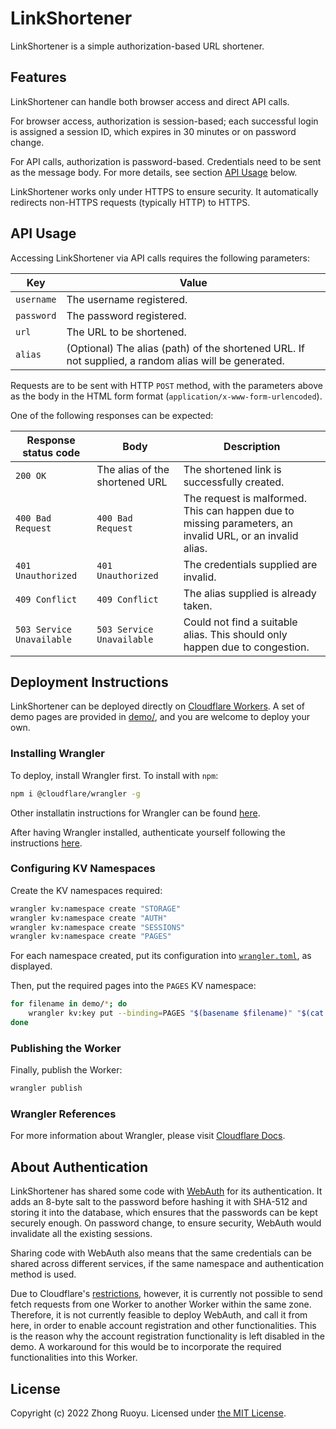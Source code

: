 # LinkShortener

LinkShortener is a simple authorization-based URL shortener.

## Features

LinkShortener can handle both browser access and direct API calls.

For browser access, authorization is session-based; each successful login is assigned a session ID, which expires in 30 minutes or on password change.

For API calls, authorization is password-based. Credentials need to be sent as the message body. For more details, see section [API Usage](#api-usage) below.

LinkShortener works only under HTTPS to ensure security. It automatically redirects non-HTTPS requests (typically HTTP) to HTTPS.

## API Usage

Accessing LinkShortener via API calls requires the following parameters:

| Key        | Value                                                                                                |
| ---------- | ---------------------------------------------------------------------------------------------------- |
| `username` | The username registered.                                                                             |
| `password` | The password registered.                                                                             |
| `url`      | The URL to be shortened.                                                                             |
| `alias`    | (Optional) The alias (path) of the shortened URL. If not supplied, a random alias will be generated. |

Requests are to be sent with HTTP `POST` method, with the parameters above as the body in the HTML form format (`application/x-www-form-urlencoded`).

One of the following responses can be expected:

| Response status code      | Body                           | Description                                                                                               |
| ------------------------- | ------------------------------ | --------------------------------------------------------------------------------------------------------- |
| `200 OK`                  | The alias of the shortened URL | The shortened link is successfully created.                                                               |
| `400 Bad Request`         | `400 Bad Request`              | The request is malformed. This can happen due to missing parameters, an invalid URL, or an invalid alias. |
| `401 Unauthorized`        | `401 Unauthorized`             | The credentials supplied are invalid.                                                                     |
| `409 Conflict`            | `409 Conflict`                 | The alias supplied is already taken.                                                                      |
| `503 Service Unavailable` | `503 Service Unavailable`      | Could not find a suitable alias. This should only happen due to congestion.                               |

## Deployment Instructions

LinkShortener can be deployed directly on [Cloudflare Workers](https://workers.cloudflare.com). A set of demo pages are provided in [demo/](demo/), and you are welcome to deploy your own.

### Installing Wrangler

To deploy, install Wrangler first. To install with `npm`:

```bash
npm i @cloudflare/wrangler -g
```

Other installatin instructions for Wrangler can be found [here](https://developers.cloudflare.com/workers/cli-wrangler/install-update/).

After having Wrangler installed, authenticate yourself following the instructions [here](https://developers.cloudflare.com/workers/cli-wrangler/authentication/).

### Configuring KV Namespaces

Create the KV namespaces required:

```bash
wrangler kv:namespace create "STORAGE"
wrangler kv:namespace create "AUTH"
wrangler kv:namespace create "SESSIONS"
wrangler kv:namespace create "PAGES"
```

For each namespace created, put its configuration into [`wrangler.toml`](wrangler.toml), as displayed.

Then, put the required pages into the `PAGES` KV namespace:

```bash
for filename in demo/*; do
    wrangler kv:key put --binding=PAGES "$(basename $filename)" "$(cat $filename)"
done
```

### Publishing the Worker

Finally, publish the Worker:

```bash
wrangler publish
```

### Wrangler References

For more information about Wrangler, please visit [Cloudflare Docs](https://developers.cloudflare.com/workers/cli-wrangler/).

## About Authentication

LinkShortener has shared some code with [WebAuth](https://github.com/ZhongRuoyu/WebAuth) for its authentication. It adds an 8-byte salt to the password before hashing it with SHA-512 and storing it into the database, which ensures that the passwords can be kept securely enough. On password change, to ensure security, WebAuth would invalidate all the existing sessions.

Sharing code with WebAuth also means that the same credentials can be shared across different services, if the same namespace and authentication method is used.

Due to Cloudflare's [restrictions](https://developers.cloudflare.com/workers/runtime-apis/fetch/), however, it is currently not possible to send fetch requests from one Worker to another Worker within the same zone. Therefore, it is not currently feasible to deploy WebAuth, and call it from here, in order to enable account registration and other functionalities. This is the reason why the account registration functionality is left disabled in the demo. A workaround for this would be to incorporate the required functionalities into this Worker.

## License

Copyright (c) 2022 Zhong Ruoyu. Licensed under [the MIT License](LICENSE).
